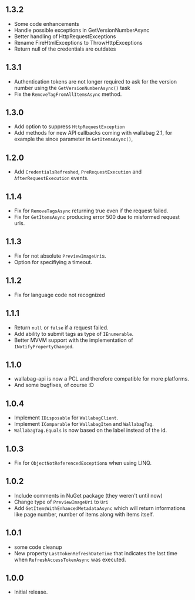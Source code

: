 ## 1.3.2
- Some code enhancements
- Handle possible exceptions in GetVersionNumberAsync
- Better handling of HttpRequestExceptions
- Rename FireHtmlExceptions to ThrowHttpExceptions
- Return null of the credentials are outdates

## 1.3.1
- Authentication tokens are not longer required to ask for the version number using the `GetVersionNumberAsync()` task
- Fix the `RemoveTagFromAllItemsAsync` method.

## 1.3.0
- Add option to suppress `HttpRequestException`
- Add methods for new API callbacks coming with wallabag 2.1, for example the since parameter in `GetItemsAsync()`,

## 1.2.0
- Add `CredentialsRefreshed`, `PreRequestExecution` and `AfterRequestExecution` events.

## 1.1.4
- Fix for `RemoveTagsAsync` returning true even if the request failed.
- Fix for `GetItemsAsync` producing error 500 due to misformed request uris.

## 1.1.3
- Fix for not absolute `PreviewImageUri`s.
- Option for specifiying a timeout. 

## 1.1.2
- Fix for language code not recognized

## 1.1.1
- Return `null` or `false` if a request failed.
- Add ability to submit tags as type of `IEnumerable`.
- Better MVVM support with the implementation of `INotifyPropertyChanged`.

## 1.1.0
- wallabag-api is now a PCL and therefore compatible for more platforms.
- And some bugfixes, of course :D

## 1.0.4
- Implement `IDisposable` for `WallabagClient`.
- Implement `IComparable` for `WallabagItem` and `WallabagTag`.
- `WallabagTag.Equals` is now based on the label instead of the id.

## 1.0.3
- Fix for `ObjectNotReferencedException`s when using LINQ.

## 1.0.2
- Include comments in NuGet package (they weren't until now)
- Change type of `PreviewImageUri` to `Uri`
- Add `GetItemsWithEnhancedMetadataAsync` which will return informations like page number, number of items along with items itself.

## 1.0.1
- some code cleanup
- New property `LastTokenRefreshDateTime` that indicates the last time when `RefreshAccessTokenAsync` was executed.

## 1.0.0
- Initial release.